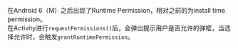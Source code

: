 在Android 6（M）之后出现了Runtime Permission，相对之前的为install time permission。  
在Activity进行`requestPermissions()`后，会弹出提示用户是否允许的弹框，当选择允许时，会触发`grantRuntimePermission`。  
